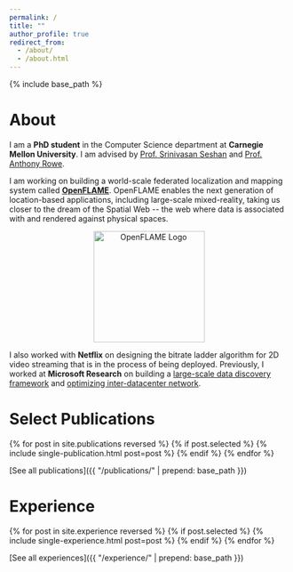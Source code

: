 ```yaml
---
permalink: /
title: ""
author_profile: true
redirect_from: 
  - /about/
  - /about.html
---
```


{% include base_path %}

# About

I am a **PhD student** in the Computer Science department at **Carnegie Mellon University**. I am advised by [Prof. Srinivasan Seshan](https://www.cs.cmu.edu/~srini/) and [Prof. Anthony Rowe](https://users.ece.cmu.edu/~agr/). 

I am working on building a world-scale federated localization and mapping system called **[OpenFLAME](https://openflam.github.io/)**. OpenFLAME enables the next generation of location-based applications, including large-scale mixed-reality, taking us closer to the dream of the Spatial Web -- the web where data is associated with and rendered against physical spaces.

<p align="center">
  <a href="https://openflam.github.io/">
    <img src= 
      "{{ "/images/openflame_logo.png" | prepend: base_path }}"
      alt="OpenFLAME Logo" 
      width="200"/>
  </a>
</p>

I also worked with **Netflix** on designing the bitrate ladder algorithm for 2D video streaming that is in the process of being deployed. Previously, I worked at **Microsoft Research** on building a [large-scale data discovery framework](https://www.vldb.org/pvldb/vol14/p1392-bharadwaj.pdf) and [optimizing inter-datacenter network](https://www.usenix.org/system/files/nsdi22-paper-sharma.pdf).

# Select Publications

{% for post in site.publications reversed %}
  {% if post.selected %}
    {% include single-publication.html post=post %}
  {% endif %}
{% endfor %}

[See all publications]({{ "/publications/" | prepend: base_path }})

# Experience

{% for post in site.experience reversed %}
  {% if post.selected %}
    {% include single-experience.html post=post %}
  {% endif %}
{% endfor %}

[See all experiences]({{ "/experience/" | prepend: base_path }})